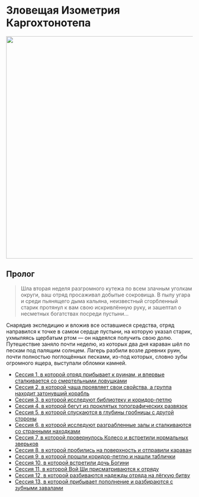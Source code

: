 # Зловещая Изометрия Каргохтонотепа

<a title="Зловещая Изометрия Каргохтонотепа" href="https://github.com/user-attachments/assets/2dc38a51-c9f4-4e33-bc0f-8d7fedf977c1">
  <img src="https://github.com/user-attachments/assets/2dc38a51-c9f4-4e33-bc0f-8d7fedf977c1" style="width:600px" />
</a>

<!--
<a title="" href="">
  <img src="" style="width:800px" />
</a>
-->

## Пролог

> Шла вторая неделя разгромного кутежа по всем злачным уголкам округи, ваш отряд просаживал добытые сокровища. В пылу
> угара и среди пьянящего дыма кальяна, неизвестный сгорбленный старик протянул к вам свою искривлённую руку, и зашептал
> о несметных богатствах посреди пустыни...

Снарядив экспедицию и вложив все оставшиеся средства, отряд направился к точке в самом сердце пустыни, на которую указал
старик, ухмыляясь щербатым ртом — он надеялся получить свою долю. Путешествие заняло почти неделю, из которых два дня
караван шёл по пескам под палящим солнцем. Лагерь разбили возле древних руин, почти полностью поглощённых песками,
из-под которых, словно зубы огромного ящера, выступали обломки камней.

<!-- cmd[toc] -->
- [Сессия 1, в которой отряд прибывает к руинам, и впервые сталкивается со смертельными ловушками](./report-01.md)
- [Сессия 2, в которой чаша проявляет свои свойства, а группа находит затонувший корабль](./report-02.md)
- [Сессия 3, в которой исследуют библиотеку и коридор-петлю](./report-03.md)
- [Сессия 4, в которой бегут из проклятых топографических развязок](./report-04.md)
- [Сессия 5, в которой спускаются в глубины гробницы с другой стороны](./report-05.md)
- [Сессия 6, в которой исследуют разграбленные залы и сталкиваются со странными находками](./report-06.md)
- [Сессия 7, в которой провернулось Колесо и встретили нормальных зверьков](./report-07.md)
- [Сессия 8, в которой пробились на поверхность и отправили караван](./report-08.md)
- [Сессия 9, в которой прошли коридор-петлю и нашли таблички](./report-09.md)
- [Сессия 10, в которой встретили дочь Богини](./report-10.md)
- [Сессия 11, в которой Вой Ши присматриваются к отряду](./report-11.md)
- [Сессия 12, в которой разбиваются надежды отряда на лёгкую битву](./report-12.md)
- [Сессия 13, в которой прибывает пополнение и разбираются с зубными завалами](./report-13.md)
<!-- /cmd[toc] -->

